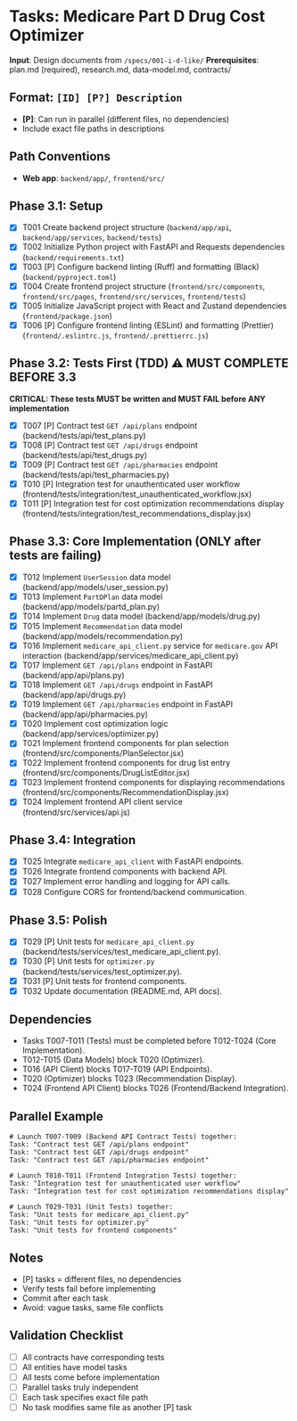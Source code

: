 # Tasks: Medicare Part D Drug Cost Optimizer

**Input**: Design documents from `/specs/001-i-d-like/`
**Prerequisites**: plan.md (required), research.md, data-model.md, contracts/

## Format: `[ID] [P?] Description`
- **[P]**: Can run in parallel (different files, no dependencies)
- Include exact file paths in descriptions

## Path Conventions
- **Web app**: `backend/app/`, `frontend/src/`

## Phase 3.1: Setup
- [X] T001 Create backend project structure (`backend/app/api`, `backend/app/services`, `backend/tests`)
- [X] T002 Initialize Python project with FastAPI and Requests dependencies (`backend/requirements.txt`)
- [X] T003 [P] Configure backend linting (Ruff) and formatting (Black) (`backend/pyproject.toml`)
- [X] T004 Create frontend project structure (`frontend/src/components`, `frontend/src/pages`, `frontend/src/services`, `frontend/tests`)
- [X] T005 Initialize JavaScript project with React and Zustand dependencies (`frontend/package.json`)
- [X] T006 [P] Configure frontend linting (ESLint) and formatting (Prettier) (`frontend/.eslintrc.js`, `frontend/.prettierrc.js`)

## Phase 3.2: Tests First (TDD) ⚠️ MUST COMPLETE BEFORE 3.3
**CRITICAL: These tests MUST be written and MUST FAIL before ANY implementation**
- [X] T007 [P] Contract test `GET /api/plans` endpoint (backend/tests/api/test_plans.py)
- [X] T008 [P] Contract test `GET /api/drugs` endpoint (backend/tests/api/test_drugs.py)
- [X] T009 [P] Contract test `GET /api/pharmacies` endpoint (backend/tests/api/test_pharmacies.py)
- [X] T010 [P] Integration test for unauthenticated user workflow (frontend/tests/integration/test_unauthenticated_workflow.jsx)
- [X] T011 [P] Integration test for cost optimization recommendations display (frontend/tests/integration/test_recommendations_display.jsx)

## Phase 3.3: Core Implementation (ONLY after tests are failing)
- [X] T012 Implement `UserSession` data model (backend/app/models/user_session.py)
- [X] T013 Implement `PartDPlan` data model (backend/app/models/partd_plan.py)
- [X] T014 Implement `Drug` data model (backend/app/models/drug.py)
- [X] T015 Implement `Recommendation` data model (backend/app/models/recommendation.py)
- [X] T016 Implement `medicare_api_client.py` service for `medicare.gov` API interaction (backend/app/services/medicare_api_client.py)
- [X] T017 Implement `GET /api/plans` endpoint in FastAPI (backend/app/api/plans.py)
- [X] T018 Implement `GET /api/drugs` endpoint in FastAPI (backend/app/api/drugs.py)
- [X] T019 Implement `GET /api/pharmacies` endpoint in FastAPI (backend/app/api/pharmacies.py)
- [X] T020 Implement cost optimization logic (backend/app/services/optimizer.py)
- [X] T021 Implement frontend components for plan selection (frontend/src/components/PlanSelector.jsx)
- [X] T022 Implement frontend components for drug list entry (frontend/src/components/DrugListEditor.jsx)
- [X] T023 Implement frontend components for displaying recommendations (frontend/src/components/RecommendationDisplay.jsx)
- [X] T024 Implement frontend API client service (frontend/src/services/api.js)

## Phase 3.4: Integration
- [X] T025 Integrate `medicare_api_client` with FastAPI endpoints.
- [X] T026 Integrate frontend components with backend API.
- [X] T027 Implement error handling and logging for API calls.
- [X] T028 Configure CORS for frontend/backend communication.

## Phase 3.5: Polish
- [X] T029 [P] Unit tests for `medicare_api_client.py` (backend/tests/services/test_medicare_api_client.py).
- [X] T030 [P] Unit tests for `optimizer.py` (backend/tests/services/test_optimizer.py).
- [X] T031 [P] Unit tests for frontend components.
- [X] T032 Update documentation (README.md, API docs).

## Dependencies
- Tasks T007-T011 (Tests) must be completed before T012-T024 (Core Implementation).
- T012-T015 (Data Models) block T020 (Optimizer).
- T016 (API Client) blocks T017-T019 (API Endpoints).
- T020 (Optimizer) blocks T023 (Recommendation Display).
- T024 (Frontend API Client) blocks T026 (Frontend/Backend Integration).

## Parallel Example
```
# Launch T007-T009 (Backend API Contract Tests) together:
Task: "Contract test GET /api/plans endpoint"
Task: "Contract test GET /api/drugs endpoint"
Task: "Contract test GET /api/pharmacies endpoint"

# Launch T010-T011 (Frontend Integration Tests) together:
Task: "Integration test for unauthenticated user workflow"
Task: "Integration test for cost optimization recommendations display"

# Launch T029-T031 (Unit Tests) together:
Task: "Unit tests for medicare_api_client.py"
Task: "Unit tests for optimizer.py"
Task: "Unit tests for frontend components"
```

## Notes
- [P] tasks = different files, no dependencies
- Verify tests fail before implementing
- Commit after each task
- Avoid: vague tasks, same file conflicts

## Validation Checklist
- [ ] All contracts have corresponding tests
- [ ] All entities have model tasks
- [ ] All tests come before implementation
- [ ] Parallel tasks truly independent
- [ ] Each task specifies exact file path
- [ ] No task modifies same file as another [P] task